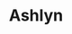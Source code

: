 ---
title: Ashlyn
seo:
  page_title:
  meta_description: Check the Available Homes for new homes for sale. Constructed with quality craftmanship and materials in Green Bay, Wisconsin.
  featured_image: /uploads/ashlyn-1.jpg
  featured_image_alt: random text
plan_details:
  id: 35737
  sqft: 3390
  bedrooms: 4
  bathrooms: 3
  floors: 2
  garage: 2 Car
  images:
    - image:
        image_url: /uploads/ashlyn-1.jpg
        image_alt: random alt text
    - image:
        image_url: /uploads/ashlyn-2.jpg
        image_alt: random alt text
    - image:
        image_url: /uploads/ashlyn-3.jpg
        image_alt: random alt text
    - image:
        image_url: /uploads/ashlyn-4.jpg
        image_alt: random alt text
plan_description:
  sub_heading: Plan Description
  sub_body: >-
    An elegant home of mountain modern design exemplifying the fusion of the clean crisp linear look of a very modern design into a mountainous environment. Soaring expanse of glass and natural reclaimed wood allows the homeowner the open living environment sought after by most of today's homebuyers. Additionally, many very private spaces are incorporated within the design for the separation of lifestyles for each person of the family's individual requirements. There is even a safe room incorporated in the home for the safety of the family. Simply stated, an amazing statement of the homeowners lifestyle and status statement.
collections:
  - 2 Story House Plans
  - 4 Bedroom House Plans
  - Luxury House Plans
  - Unique House Plans
---
